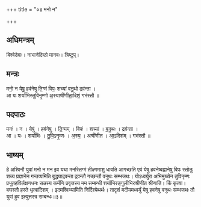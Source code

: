 +++
title = "०३ मनो न"

+++
## अधिमन्त्रम्
विश्वेदेवाः। नाभानेदिष्ठो मानवः। त्रिष्टुप्।

## मन्त्रः
मनो॒ न येषु॒ हव॑नेषु ति॒ग्मं विपः॒ शच्या॑ वनु॒थो द्रव॑न्ता ।  
आ यः शर्या॑भिस्तुविनृ॒म्णो अ॒स्याश्री॑णीता॒दिशं॒ गभ॑स्तौ ॥

## पदपाठः
मनः॑ । न । येषु॑ । हव॑नेषु । ति॒ग्मम् । विपः॑ । शच्या॑ । व॒नु॒थः । द्रव॑न्ता ।  
आ । यः । शर्या॑भिः । तु॒वि॒ऽनृ॒म्णः । अ॒स्य॒ । अश्री॑णीत । आ॒ऽदिश॑म् । गभ॑स्तौ ॥

## भाष्यम्
हे अश्विनौ युवां मनो न मन इव यथा मनस्तिग्मं तीक्ष्णमाशु धावति आगच्छति एवं येषु हवनेष्वह्वानेषु विपः स्तोतुः शच्य प्रज्ञानेन गन्तव्यमिति बुद्ध्याद्रवन्ता द्रवन्तौ गच्छन्तौ वनुथः सम्भजथः। योऽध्वर्युरा अभिमुख्येन तुविनृम्णः प्रभूतहविर्लक्षणधनः सन्नस्य कर्मणि प्रवृत्तस्य मम सम्बन्धी शर्याभिरङ्गुलीभिरश्रीणीत श्रीणाति। किं कृत्वा। बघस्तौ हस्ते धृत्वादिशम् । इदमश्विभ्यामिति निर्दिश्येथर्थः। तादृशं मदीयमध्वर्युं येषु हवनेषु वनुथः सम्भजथः तौ युवां हुव इत्युत्तरत्र सम्बन्धः॥३॥